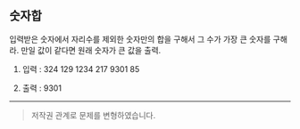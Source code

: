 ## 숫자합

입력받은 숫자에서 자리수를 제외한 숫자만의 합을 구해서
그 수가 가장 큰 숫자를 구해라.
만일 값이 같다면 원래 숫자가 큰 값을 출력.

1. 입력 : 324 129 1234 217 9301 85

2. 출력 : 9301

---

> 저작권 관계로 문제를 변형하였습니다.
